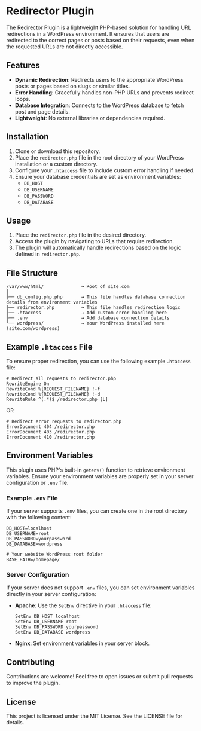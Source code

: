 # Redirector Plugin

The Redirector Plugin is a lightweight PHP-based solution for handling URL redirections in a WordPress environment. It ensures that users are redirected to the correct pages or posts based on their requests, even when the requested URLs are not directly accessible.

## Features

- **Dynamic Redirection**: Redirects users to the appropriate WordPress posts or pages based on slugs or similar titles.
- **Error Handling**: Gracefully handles non-PHP URLs and prevents redirect loops.
- **Database Integration**: Connects to the WordPress database to fetch post and page details.
- **Lightweight**: No external libraries or dependencies required.

## Installation

1. Clone or download this repository.
2. Place the `redirector.php` file in the root directory of your WordPress installation or a custom directory.
3. Configure your `.htaccess` file to include custom error handling if needed.
4. Ensure your database credentials are set as environment variables:
   - `DB_HOST`
   - `DB_USERNAME`
   - `DB_PASSWORD`
   - `DB_DATABASE`

## Usage

1. Place the `redirector.php` file in the desired directory.
2. Access the plugin by navigating to URLs that require redirection.
3. The plugin will automatically handle redirections based on the logic defined in `redirector.php`.

## File Structure

```
/var/www/html/              → Root of site.com
│
├── db_config.php.php       → This file handles database connection details from environment variables
├── redirector.php          → This file handles redirection logic
├── .htaccess               → Add custom error handling here
├── .env                    → Add database connection details
└── wordpress/              → Your WordPress installed here (site.com/wordpress)
```

## Example `.htaccess` File

To ensure proper redirection, you can use the following example `.htaccess` file:

```
# Redirect all requests to redirector.php
RewriteEngine On
RewriteCond %{REQUEST_FILENAME} !-f
RewriteCond %{REQUEST_FILENAME} !-d
RewriteRule ^(.*)$ /redirector.php [L]
```

OR

```
# Redirect error requests to redirector.php
ErrorDocument 404 /redirector.php
ErrorDocument 403 /redirector.php
ErrorDocument 410 /redirector.php
```

## Environment Variables

This plugin uses PHP's built-in `getenv()` function to retrieve environment variables. Ensure your environment variables are properly set in your server configuration or `.env` file.

### Example `.env` File

If your server supports `.env` files, you can create one in the root directory with the following content:

```
DB_HOST=localhost
DB_USERNAME=root
DB_PASSWORD=yourpassword
DB_DATABASE=wordpress

# Your website WordPress root folder
BASE_PATH=/homepage/
```

### Server Configuration

If your server does not support `.env` files, you can set environment variables directly in your server configuration:

- **Apache**: Use the `SetEnv` directive in your `.htaccess` file:
  ```
  SetEnv DB_HOST localhost
  SetEnv DB_USERNAME root
  SetEnv DB_PASSWORD yourpassword
  SetEnv DB_DATABASE wordpress
  ```

- **Nginx**: Set environment variables in your server block.

## Contributing

Contributions are welcome! Feel free to open issues or submit pull requests to improve the plugin.

## License

This project is licensed under the MIT License. See the LICENSE file for details.
